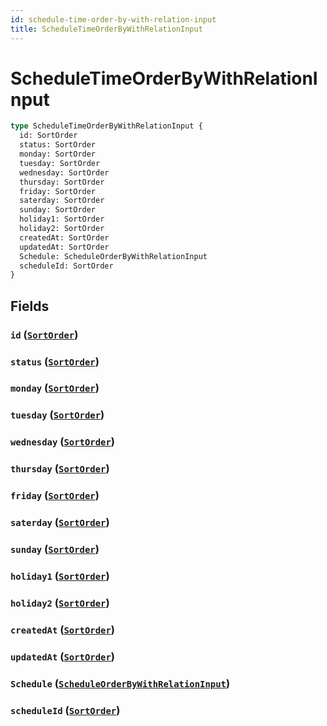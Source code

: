 ```yaml
---
id: schedule-time-order-by-with-relation-input
title: ScheduleTimeOrderByWithRelationInput
---
```


 # ScheduleTimeOrderByWithRelationInput





```graphql
type ScheduleTimeOrderByWithRelationInput {
  id: SortOrder
  status: SortOrder
  monday: SortOrder
  tuesday: SortOrder
  wednesday: SortOrder
  thursday: SortOrder
  friday: SortOrder
  saterday: SortOrder
  sunday: SortOrder
  holiday1: SortOrder
  holiday2: SortOrder
  createdAt: SortOrder
  updatedAt: SortOrder
  Schedule: ScheduleOrderByWithRelationInput
  scheduleId: SortOrder
}
```


## Fields

### `id` ([`SortOrder`](/enums/sort-order))




### `status` ([`SortOrder`](/enums/sort-order))




### `monday` ([`SortOrder`](/enums/sort-order))




### `tuesday` ([`SortOrder`](/enums/sort-order))




### `wednesday` ([`SortOrder`](/enums/sort-order))




### `thursday` ([`SortOrder`](/enums/sort-order))




### `friday` ([`SortOrder`](/enums/sort-order))




### `saterday` ([`SortOrder`](/enums/sort-order))




### `sunday` ([`SortOrder`](/enums/sort-order))




### `holiday1` ([`SortOrder`](/enums/sort-order))




### `holiday2` ([`SortOrder`](/enums/sort-order))




### `createdAt` ([`SortOrder`](/enums/sort-order))




### `updatedAt` ([`SortOrder`](/enums/sort-order))




### `Schedule` ([`ScheduleOrderByWithRelationInput`](/inputs/schedule-order-by-with-relation-input))




### `scheduleId` ([`SortOrder`](/enums/sort-order))






